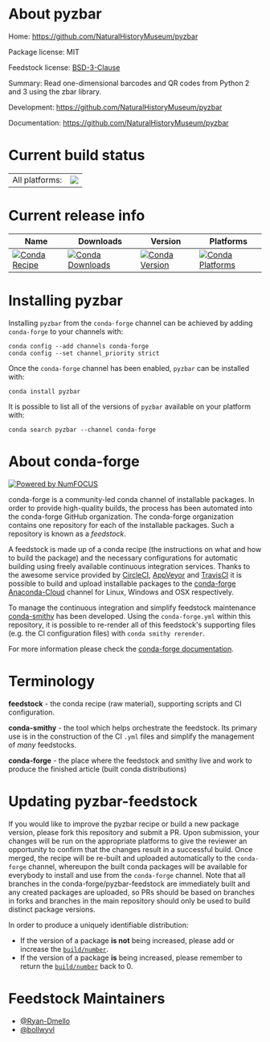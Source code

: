 About pyzbar
============

Home: https://github.com/NaturalHistoryMuseum/pyzbar

Package license: MIT

Feedstock license: [BSD-3-Clause](https://github.com/conda-forge/pyzbar-feedstock/blob/master/LICENSE.txt)

Summary: Read one-dimensional barcodes and QR codes from Python 2 and 3 using the zbar library.

Development: https://github.com/NaturalHistoryMuseum/pyzbar

Documentation: https://github.com/NaturalHistoryMuseum/pyzbar

Current build status
====================


<table><tr><td>All platforms:</td>
    <td>
      <a href="https://dev.azure.com/conda-forge/feedstock-builds/_build/latest?definitionId=9777&branchName=master">
        <img src="https://dev.azure.com/conda-forge/feedstock-builds/_apis/build/status/pyzbar-feedstock?branchName=master">
      </a>
    </td>
  </tr>
</table>

Current release info
====================

| Name | Downloads | Version | Platforms |
| --- | --- | --- | --- |
| [![Conda Recipe](https://img.shields.io/badge/recipe-pyzbar-green.svg)](https://anaconda.org/conda-forge/pyzbar) | [![Conda Downloads](https://img.shields.io/conda/dn/conda-forge/pyzbar.svg)](https://anaconda.org/conda-forge/pyzbar) | [![Conda Version](https://img.shields.io/conda/vn/conda-forge/pyzbar.svg)](https://anaconda.org/conda-forge/pyzbar) | [![Conda Platforms](https://img.shields.io/conda/pn/conda-forge/pyzbar.svg)](https://anaconda.org/conda-forge/pyzbar) |

Installing pyzbar
=================

Installing `pyzbar` from the `conda-forge` channel can be achieved by adding `conda-forge` to your channels with:

```
conda config --add channels conda-forge
conda config --set channel_priority strict
```

Once the `conda-forge` channel has been enabled, `pyzbar` can be installed with:

```
conda install pyzbar
```

It is possible to list all of the versions of `pyzbar` available on your platform with:

```
conda search pyzbar --channel conda-forge
```


About conda-forge
=================

[![Powered by NumFOCUS](https://img.shields.io/badge/powered%20by-NumFOCUS-orange.svg?style=flat&colorA=E1523D&colorB=007D8A)](http://numfocus.org)

conda-forge is a community-led conda channel of installable packages.
In order to provide high-quality builds, the process has been automated into the
conda-forge GitHub organization. The conda-forge organization contains one repository
for each of the installable packages. Such a repository is known as a *feedstock*.

A feedstock is made up of a conda recipe (the instructions on what and how to build
the package) and the necessary configurations for automatic building using freely
available continuous integration services. Thanks to the awesome service provided by
[CircleCI](https://circleci.com/), [AppVeyor](https://www.appveyor.com/)
and [TravisCI](https://travis-ci.com/) it is possible to build and upload installable
packages to the [conda-forge](https://anaconda.org/conda-forge)
[Anaconda-Cloud](https://anaconda.org/) channel for Linux, Windows and OSX respectively.

To manage the continuous integration and simplify feedstock maintenance
[conda-smithy](https://github.com/conda-forge/conda-smithy) has been developed.
Using the ``conda-forge.yml`` within this repository, it is possible to re-render all of
this feedstock's supporting files (e.g. the CI configuration files) with ``conda smithy rerender``.

For more information please check the [conda-forge documentation](https://conda-forge.org/docs/).

Terminology
===========

**feedstock** - the conda recipe (raw material), supporting scripts and CI configuration.

**conda-smithy** - the tool which helps orchestrate the feedstock.
                   Its primary use is in the construction of the CI ``.yml`` files
                   and simplify the management of *many* feedstocks.

**conda-forge** - the place where the feedstock and smithy live and work to
                  produce the finished article (built conda distributions)


Updating pyzbar-feedstock
=========================

If you would like to improve the pyzbar recipe or build a new
package version, please fork this repository and submit a PR. Upon submission,
your changes will be run on the appropriate platforms to give the reviewer an
opportunity to confirm that the changes result in a successful build. Once
merged, the recipe will be re-built and uploaded automatically to the
`conda-forge` channel, whereupon the built conda packages will be available for
everybody to install and use from the `conda-forge` channel.
Note that all branches in the conda-forge/pyzbar-feedstock are
immediately built and any created packages are uploaded, so PRs should be based
on branches in forks and branches in the main repository should only be used to
build distinct package versions.

In order to produce a uniquely identifiable distribution:
 * If the version of a package **is not** being increased, please add or increase
   the [``build/number``](https://docs.conda.io/projects/conda-build/en/latest/resources/define-metadata.html#build-number-and-string).
 * If the version of a package **is** being increased, please remember to return
   the [``build/number``](https://docs.conda.io/projects/conda-build/en/latest/resources/define-metadata.html#build-number-and-string)
   back to 0.

Feedstock Maintainers
=====================

* [@Ryan-Dmello](https://github.com/Ryan-Dmello/)
* [@bollwyvl](https://github.com/bollwyvl/)

